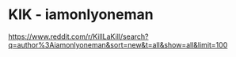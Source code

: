 # KlK - iamonlyoneman

https://www.reddit.com/r/KillLaKill/search?q=author%3Aiamonlyoneman&sort=new&t=all&show=all&limit=100
